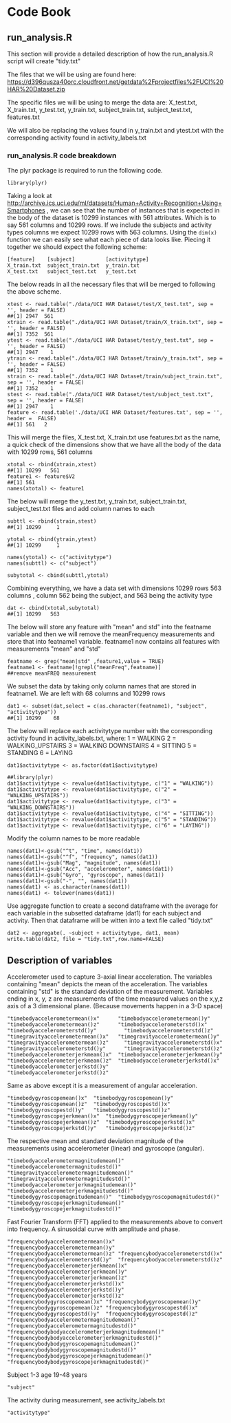 # Code Book

## run_analysis.R

This section will provide a detailed description of how the run_analysis.R script will create "tidy.txt"

The files that we will be using are found here:
https://d396qusza40orc.cloudfront.net/getdata%2Fprojectfiles%2FUCI%20HAR%20Dataset.zip

The specific files we will be using to merge the data are:
X_test.txt, X_train.txt, y_test.txt, y_train.txt, subject_train.txt, subject_test.txt, features.txt

We will also be replacing the values found in y_train.txt and ytest.txt with the corresponding activity found in activity_labels.txt

### run_analysis.R code breakdown

The plyr package is required to run the following code.
```
library(plyr)
```
Taking a look at http://archive.ics.uci.edu/ml/datasets/Human+Activity+Recognition+Using+Smartphones , we can see that the number of instances that is expected in the body of the dataset is 10299 instances with 561 attributes. Which is to say 561 columns and 10299 rows. If we include the subjects and activity types columns we expect 10299 rows with 563 columns. Using the  ```dim(x)``` function we can easily see what each piece of data looks like. Piecing it together we should expect the following scheme:
```
[feature]    [subject]          [activitytype]
X_train.txt  subject_train.txt  y_train.txt
X_test.txt   subject_test.txt   y_test.txt
```
The below reads in all the necessary files that will be merged to following the above scheme. 
```
xtest <- read.table("./data/UCI HAR Dataset/test/X_test.txt", sep = '', header = FALSE)
##[1] 2947  561
xtrain <- read.table("./data/UCI HAR Dataset/train/X_train.txt", sep = '', header = FALSE)
##[1] 7352  561
ytest <- read.table("./data/UCI HAR Dataset/test/y_test.txt", sep = '', header = FALSE)
##[1] 2947    1
ytrain <- read.table("./data/UCI HAR Dataset/train/y_train.txt", sep = '', header = FALSE)
##[1] 7352    1
strain <- read.table("./data/UCI HAR Dataset/train/subject_train.txt", sep = '', header = FALSE)
##[1] 7352    1
stest <- read.table("./data/UCI HAR Dataset/test/subject_test.txt", sep = '', header = FALSE)
##[1] 2947    1
feature <- read.table('./data/UCI HAR Dataset/features.txt', sep = '', header =  FALSE)
##[1] 561   2
```

This will merge the files, X_test.txt, X_train.txt use features.txt as the name, a quick check of the dimensions show that we have all the body of the data with 10299 rows, 561 columns

```
xtotal <- rbind(xtrain,xtest)
##[1] 10299   561
feature1 <- feature$V2
##[1] 561
names(xtotal) <- feature1
```

The below will merge the  y_test.txt, y_train.txt, subject_train.txt, subject_test.txt files and add column names to each 
```
subttl <- rbind(strain,stest)
##[1] 10299     1

ytotal <- rbind(ytrain,ytest)
##[1] 10299     1

names(ytotal) <- c("activitytype")
names(subttl) <- c("subject")

subytotal <- cbind(subttl,ytotal)
```

Combining everything, we have a data set with dimensions 10299 rows 563 columns , column 562 being the subject, and 563 being the activity type

```
dat <- cbind(xtotal,subytotal)
##[1] 10299   563
```

The below will store any feature with "mean" and std" into the featname variable and then we will remove the meanFrequency measurements and store that into featname1 variable. featname1 now contains all features with measurements "mean" and "std"
```
featname <- grep("mean|std" ,feature1,value = TRUE)
featname1 <- featname[!grepl("meanFreq",featname)]
##remove meanFREQ measurement
```

We subset the data by taking only column names that are stored in featname1. We are left with 68 columns and 10299 rows
```
dat1 <- subset(dat,select = c(as.character(featname1), "subject", "activitytype"))
##[1] 10299    68
```

The below will replace each activitytype number with the corresponding activity found in activity_labels.txt, where:
1 = WALKING
2 = WALKING_UPSTAIRS
3 = WALKING DOWNSTAIRS
4 = SITTING
5 = STANDING
6 = LAYING
```
dat1$activitytype <- as.factor(dat1$activitytype)

##library(plyr)
dat1$activitytype <- revalue(dat1$activitytype, c("1" = "WALKING"))
dat1$activitytype <- revalue(dat1$activitytype, c("2" = "WALKING_UPSTAIRS"))
dat1$activitytype <- revalue(dat1$activitytype, c("3" = "WALKING_DOWNSTAIRS"))
dat1$activitytype <- revalue(dat1$activitytype, c("4" = "SITTING"))
dat1$activitytype <- revalue(dat1$activitytype, c("5" = "STANDING"))
dat1$activitytype <- revalue(dat1$activitytype, c("6" = "LAYING"))
```

Modify the column names to be more readable
```
names(dat1)<-gsub("^t", "time", names(dat1))
names(dat1)<-gsub("^f", "frequency", names(dat1))
names(dat1)<-gsub("Mag", "magnitude", names(dat1))
names(dat1)<-gsub("Acc", "accelerometer", names(dat1))
names(dat1)<-gsub("Gyro", "gyroscope", names(dat1))
names(dat1)<-gsub("-", "", names(dat1))
names(dat1) <- as.character(names(dat1))
names(dat1) <- tolower(names(dat1))
```

Use aggregate function to create a second dataframe with the average for each variable in the subsetted dataframe (dat1) for each subject and activity. Then that dataframe will be witten into a text file called "tidy.txt"
```
dat2 <- aggregate(. ~subject + activitytype, dat1, mean)
write.table(dat2, file = "tidy.txt",row.name=FALSE)
```
## Description of variables

Accelerometer used to capture 3-axial linear acceleration. The variables containing "mean" depicts the mean of the acceleration. The variables containing "std" is the standard deviation of the measurement. Variables ending in x, y, z are measurements of the time measured values on the x,y,z axis of a 3 dimensional plane. (Because movements happen in a 3-D space)

```
"timebodyaccelerometermean()x"      "timebodyaccelerometermean()y"
"timebodyaccelerometermean()z"	    "timebodyaccelerometerstd()x"
"timebodyaccelerometerstd()y"	      "timebodyaccelerometerstd()z"
"timegravityaccelerometermean()x"   "timegravityaccelerometermean()y"
"timegravityaccelerometermean()z"	  "timegravityaccelerometerstd()x"
"timegravityaccelerometerstd()y"	  "timegravityaccelerometerstd()z"
"timebodyaccelerometerjerkmean()x"  "timebodyaccelerometerjerkmean()y"
"timebodyaccelerometerjerkmean()z"  "timebodyaccelerometerjerkstd()x"
"timebodyaccelerometerjerkstd()y"	  "timebodyaccelerometerjerkstd()z"
```
Same as above except it is a measurement of angular acceleration. 
```
"timebodygyroscopemean()x"	"timebodygyroscopemean()y"
"timebodygyroscopemean()z"	"timebodygyroscopestd()x"
"timebodygyroscopestd()y"	"timebodygyroscopestd()z"
"timebodygyroscopejerkmean()x"	"timebodygyroscopejerkmean()y"
"timebodygyroscopejerkmean()z"	"timebodygyroscopejerkstd()x"
"timebodygyroscopejerkstd()y"	"timebodygyroscopejerkstd()z"
```
The respective mean and standard deviation magnitude of the measurements using accelerometer (linear) and gyroscope (angular).
```
"timebodyaccelerometermagnitudemean()"	"timebodyaccelerometermagnitudestd()"
"timegravityaccelerometermagnitudemean()"	"timegravityaccelerometermagnitudestd()"
"timebodyaccelerometerjerkmagnitudemean()"	"timebodyaccelerometerjerkmagnitudestd()"
"timebodygyroscopemagnitudemean()"	"timebodygyroscopemagnitudestd()"
"timebodygyroscopejerkmagnitudemean()"	"timebodygyroscopejerkmagnitudestd()"
```

Fast Fourier Transform (FFT) applied to the measurements above to convert into frequency. A sinusoidal curve with amplitude and phase. 
```
"frequencybodyaccelerometermean()x"	"frequencybodyaccelerometermean()y"
"frequencybodyaccelerometermean()z"	"frequencybodyaccelerometerstd()x"
"frequencybodyaccelerometerstd()y"	"frequencybodyaccelerometerstd()z"
"frequencybodyaccelerometerjerkmean()x"	"frequencybodyaccelerometerjerkmean()y"
"frequencybodyaccelerometerjerkmean()z"	"frequencybodyaccelerometerjerkstd()x"
"frequencybodyaccelerometerjerkstd()y"	"frequencybodyaccelerometerjerkstd()z"
"frequencybodygyroscopemean()x"	"frequencybodygyroscopemean()y"
"frequencybodygyroscopemean()z"	"frequencybodygyroscopestd()x"
"frequencybodygyroscopestd()y"	"frequencybodygyroscopestd()z"
"frequencybodyaccelerometermagnitudemean()"	"frequencybodyaccelerometermagnitudestd()"
"frequencybodybodyaccelerometerjerkmagnitudemean()"	"frequencybodybodyaccelerometerjerkmagnitudestd()"
"frequencybodybodygyroscopemagnitudemean()"	"frequencybodybodygyroscopemagnitudestd()"
"frequencybodybodygyroscopejerkmagnitudemean()"	"frequencybodybodygyroscopejerkmagnitudestd()"
```

Subject 1-3 age 19-48 years 
```
"subject"
```

The activity during measurement, see activity_labels.txt
```
"activitytype"
```







